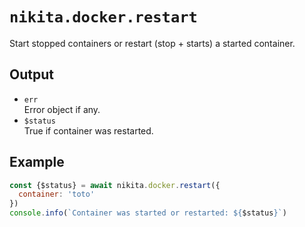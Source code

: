 
# `nikita.docker.restart`

Start stopped containers or restart (stop + starts) a started container.

## Output

* `err`   
  Error object if any.   
* `$status`   
  True if container was restarted.  

## Example

```js
const {$status} = await nikita.docker.restart({
  container: 'toto'
})
console.info(`Container was started or restarted: ${$status}`)
```
